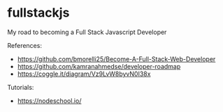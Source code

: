 # fullstackjs
My road to becoming a Full Stack Javascript Developer

References:
* https://github.com/bmorelli25/Become-A-Full-Stack-Web-Developer
* https://github.com/kamranahmedse/developer-roadmap
* https://coggle.it/diagram/Vz9LvW8byvN0I38x

Tutorials:
* https://nodeschool.io/
